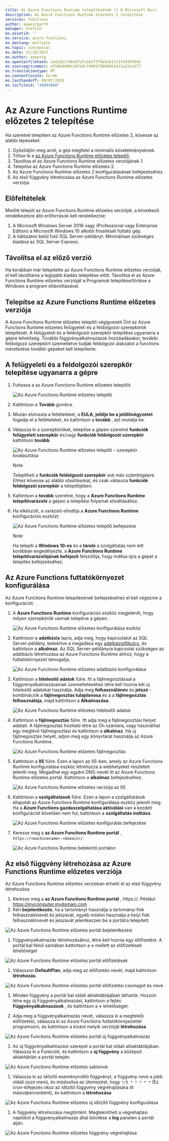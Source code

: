 ```yaml
---
title: Az Azure Functions Runtime telepítésének |} A Microsoft Docs
description: Az Azure Functions Runtime előzetes 2 telepítése
services: functions
author: apwestgarth
manager: stefsch
ms.assetid: ''
ms.service: azure-functions
ms.devlang: multiple
ms.topic: conceptual
ms.date: 11/28/2017
ms.author: anwestg
ms.openlocfilehash: 1ad1d2c74be97afcb62f3f8e8161111f4938f645
ms.sourcegitcommit: af60bd400e18fd4cf4965f90094e2411a22e1e77
ms.translationtype: MT
ms.contentlocale: hu-HU
ms.lasthandoff: 09/07/2018
ms.locfileid: "44093668"
---
```

# <a name="install-the-azure-functions-runtime-preview-2"></a>Az Azure Functions Runtime előzetes 2 telepítése

Ha szeretné telepíteni az Azure Functions Runtime előzetes 2, kövesse az alábbi lépéseket:

1. Győződjön meg arról, a gép megfelel a minimális követelményeknek.
1. Töltse le a [az Azure Functions Runtime előzetes telepítő](https://aka.ms/azafrv2).
1. Távolítsa el az Azure Functions Runtime előzetes verziójának 1.
1. Telepítse az Azure Functions Runtime előzetes 2.
1. Az Azure Functions Runtime előzetes 2 konfigurálásának befejezéséhez.
1. Az első függvény létrehozása az Azure Functions Runtime előzetes verziója

## <a name="prerequisites"></a>Előfeltételek

Mielőtt telepíti az Azure Functions Runtime előzetes verzióját, a következő rendelkezésre álló erőforrások kell rendelkeznie:

1. A Microsoft Windows Server 2016 vagy (Professional vagy Enterprise Edition) a Microsoft Windows 10 alkotói frissítését futtató gép.
1. A hálózaton belül futó SQL Server-példányt.  Minimálisan szükséges kiadása az SQL Server Express.

## <a name="uninstall-previous-version"></a>Távolítsa el az előző verzió

Ha korábban már telepítette az Azure Functions Runtime előzetes verzióját, el kell távolítania a legújabb kiadás telepítése előtt.  Távolítsa el az Azure Functions Runtime előzetes verzióját a Programok telepítése/törlése a Windows a program eltávolításával.

## <a name="install-the-azure-functions-runtime-preview"></a>Telepítse az Azure Functions Runtime előzetes verziója

A Azure Functions Runtime előzetes telepítő végigvezeti Önt az Azure Functions Runtime előzetes felügyeleti és a feldolgozói szerepkörök telepítését.  A felügyeleti és a feldolgozói szerepkör telepítése ugyanarra a gépre lehetőség.  További függvényalkalmazások hozzáadásakor, további feldolgozó szerepkört üzemeltetve tudják feldolgozó alakzatot a functions méretezése további gépeket kell telepítenie.

## <a name="install-the-management-and-worker-role-on-the-same-machine"></a>A felügyeleti és a feldolgozói szerepkör telepítése ugyanarra a gépre

1. Futtassa a az Azure Functions Runtime előzetes telepítőt.

    ![Az Azure Functions Runtime előzetes telepítő][1]

1. Kattintson a **Tovább** gombra.
1. Miután elolvasta a feltételeket, a **EULA**, **jelölje be a jelölőnégyzetet** fogadja el a feltételeket, és kattintson a **tovább** , azt mutatja be.
1. Válassza ki a szerepköröket, telepítse a gépen szeretné **funkciók felügyeleti szerepkör** és/vagy **funkciók feldolgozói szerepkör** kattintson **tovább**.

    ![Az Azure Functions Runtime előzetes telepítő – szerepkör kiválasztása][3]

    > [!NOTE]
    > Telepítheti a **funkciók feldolgozói szerepkör** sok más számítógépre. Ehhez kövesse az alábbi utasításokat, és csak válassza **funkciók feldolgozói szerepkör** a telepítőjében.

1. Kattintson a **tovább** szeretné, hogy a **Azure Functions Runtime telepítővarázsló** a gépen a telepítési folyamat elindításához.
1. Ha elkészült, a varázsló elindítja a **Azure Functions Runtime** konfigurációs eszközt.

    ![Az Azure Functions Runtime előzetes telepítő befejezése][6]

    > [!NOTE]
    > Ha telepíti a **Windows 10-es** és a **tároló** a szolgáltatás nem lett korábban engedélyezte, a **Azure Functions Runtime telepítővarázslójának befejező** felszólítja, hogy indítsa újra a gépet a telepítés befejezéséhez.

## <a name="configure-the-azure-functions-runtime"></a>Az Azure Functions futtatókörnyezet konfigurálása

Az Azure Functions Runtime telepítésének befejezéséhez el kell végeznie a konfigurációt.

1. A **Azure Functions Runtime** konfigurációs eszköz megjeleníti, hogy milyen szerepkörök vannak telepítve a gépen.

    ![Az Azure Functions Runtime előzetes konfigurálása eszköz][7]

1. Kattintson a **adatbázis** lapra, adja meg, hogy kapcsolatot az SQL Server-példány, beleértve a megadása egy [adatbázisfőkulcs](https://docs.microsoft.com/sql/relational-databases/security/encryption/sql-server-and-database-encryption-keys-database-engine), és kattintson a **alkalmaz**.  Az SQL Server-példányra kapcsolat szükséges az adatbázis létrehozása az Azure Functions Runtime ahhoz, hogy a futtatókörnyezet támogatja.

    ![Az Azure Functions Runtime előzetes adatbázis konfigurálása][8]

1. Kattintson a **hitelesítő adatok** fülre.  Itt a fájlmegosztással a függvényalkalmazásainak üzemeltetéséhez létre kell hoznia két új hitelesítő adatokat használja.  Adja meg **felhasználónév** és **jelszó** -kombinációk a **fájlmegosztás tulajdonosa** és a a **fájlmegosztás felhasználója**, majd kattintson a **Alkalmazása**.

    ![Az Azure Functions Runtime előzetes hitelesítő adatok][9]

1. Kattintson a **fájlmegosztás** fülre.  Itt adja meg a fájlmegosztási helyet adatait.  A fájlmegosztás hozható létre az Ön számára, vagy használhat egy meglévő fájlmegosztási és kattintson a **alkalmaz**.  Ha új fájlmegosztás helyét, adjon meg egy könyvtárat használja az Azure Functions Runtime.

    ![Az Azure Functions Runtime előzetes fájlmegosztás][10]

1. Kattintson a **IIS** fülre.  Ezen a lapon az IIS-ben, amely az Azure Functions Runtime konfigurálása eszköz létrehozza a webhelyeket részleteit jeleníti meg.  Megadhat egy egyéni DNS-nevét itt az Azure Functions Runtime előzetes portál.  Kattintson a **alkalmaz** befejezéséhez.

    ![Az Azure Functions Runtime előzetes verziója az IIS][11]

1. Kattintson a **szolgáltatások** fülre.  Ezen a lapon a szolgáltatások állapotát az Azure Functions Runtime konfigurálása eszköz jeleníti meg.  Ha a **Azure Functions gazdaszolgáltatása aktiválási** van a kezdeti konfigurációt követően nem fut, kattintson a **szolgáltatás indítása**.

    ![Az Azure Functions Runtime előzetes konfigurálás befejezése][12]

1. Keresse meg a **az Azure Functions Runtime portál** , `https://<machinename>.<domain>/`.

    ![Az Azure Functions Runtime betekintő portálon][13]

## <a name="create-your-first-function-in-azure-functions-runtime-preview"></a>Az első függvény létrehozása az Azure Functions Runtime előzetes verziója

Az Azure Functions Runtime előzetes verzióban érhető el az első függvény létrehozása

1. Keresse meg a **az Azure Functions Runtime portál** , https://<machinename>.<domain> Például https://mycomputer.mydomain.com
1. Kéri **bejelentkezés**, ha a tartományt használja a tartományi fiók felhasználónevét és jelszavát, egyéb módon használja a helyi fiók felhasználónevét és jelszavát jelentkezzen be a portálra telepített.

![Az Azure Functions Runtime előzetes portál bejelentkezési][14]

1. Függvényalkalmazás létrehozásához, létre kell hoznia egy előfizetést.  A portál bal felső sarkában kattintson a **+** mellett az előfizetések lehetőséget

![Az Azure Functions Runtime előzetes portál előfizetések][15]

1. Válasszon **DefaultPlan**, adja meg az előfizetés nevét, majd kattintson **létrehozás**.

![Az Azure Functions Runtime előzetes portál előfizetési csomagot és neve][16]

1. Minden függvény a portál bal oldali ablaktáblájában láthatók.  Hozzon létre egy új Függvényalkalmazást, kattintson a fejléc **Függvényalkalmazások** , és kattintson a **+** lehetőséget.

1. Adja meg a függvényalkalmazás nevét, válassza ki a megfelelő előfizetést, válassza ki az Azure Functions futtatókörnyezettel programozni, és kattintson a kívánt melyik verzióját **létrehozása**

![Az Azure Functions Runtime előzetes portál új függvényalkalmazás][17]

1. Az új függvényalkalmazást szerepel a portál bal oldali ablaktáblájában.  Válassza ki a Funkciók, és kattintson a **új függvény** a középső ablaktáblán a portál tetején.

![Az Azure Functions Runtime előzetes sablonok][18]

1. Válassza ki az időzítő eseményindító függvényt, a függvény neve a jobb oldali úszó menü, és módosítsa az ütemezést, hogy `*/5 * * * * *` (Ez cron-kifejezés okoz az időzítő függvény végrehajtására öt másodpercenként), és kattintson a **létrehozása**

![Az Azure Functions Runtime előzetes új időzítő függvény konfigurálása][19]

1. A függvény létrehozása megtörtént.  Megtekintheti a végrehajtási naplóból a függvényalkalmazás által bővítése a **log** panelen a portál alján.

![Az Azure Functions Runtime előzetes függvény végrehajtása][20]

<!--Image references-->
[1]: ./media/functions-runtime-install/AzureFunctionsRuntime_Installer1.png
[2]: ./media/functions-runtime-install/AzureFunctionsRuntime_Installer2-EULA.png
[3]: ./media/functions-runtime-install/AzureFunctionsRuntime_Installer3-ChooseRoles.png
[4]: ./media/functions-runtime-install/AzureFunctionsRuntime_Installer4-Install.png
[5]: ./media/functions-runtime-install/AzureFunctionsRuntime_Installer5-Progress.png
[6]: ./media/functions-runtime-install/AzureFunctionsRuntime_Installer6-InstallComplete.png
[7]: ./media/functions-runtime-install/AzureFunctionsRuntime_Configuration1.png
[8]: ./media/functions-runtime-install/AzureFunctionsRuntime_Configuration2_SQL.png
[9]: ./media/functions-runtime-install/AzureFunctionsRuntime_Configuration3_Credentials.png
[10]: ./media/functions-runtime-install/AzureFunctionsRuntime_Configuration4_Fileshare.png
[11]: ./media/functions-runtime-install/AzureFunctionsRuntime_Configuration5_IIS.png
[12]: ./media/functions-runtime-install/AzureFunctionsRuntime_Configuration6_Services.png
[13]: ./media/functions-runtime-install/AzureFunctionsRuntime_Portal.png
[14]: ./media/functions-runtime-install/AzureFunctionsRuntime_Portal_Login.png
[15]: ./media/functions-runtime-install/AzureFunctionsRuntime_Portal_Subscriptions.png
[16]: ./media/functions-runtime-install/AzureFunctionsRuntime_Portal_Subscriptions1.png
[17]: ./media/functions-runtime-install/AzureFunctionsRuntime_Portal_NewFunctionApp.png
[18]: ./media/functions-runtime-install/AzureFunctionsRuntime_v1FunctionsTemplates.png
[19]: ./media/functions-runtime-install/AzureFunctionsRuntime_Portal_NewTimerFunction.png
[20]: ./media/functions-runtime-install/AzureFunctionsRuntime_Portal_RunningV2Function.png
